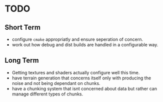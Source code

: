 # TODO

## Short Term

- configure `cmake` appropriatly and ensure seperation of concern.
- work out how debug and dist builds are handled in a configurable way.

## Long Term

- Getting textures and shaders actually configure well this time.
- have terrain generation that concerns itself only with producing the noise and not being dependant on chunks.
- have a chunking system that isnt concerned about data but rather can manage different types of chunks.
